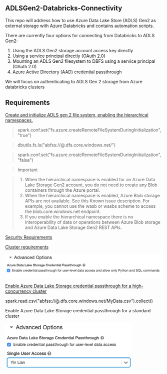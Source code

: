 

## ADLSGen2-Databricks-Connectivity

This repo will address how to use Azure Data Lake Store (ADLS) Gen2 as external storage with Azure Databricks and contains automation scripts. 

There are currently four options for connecting from Databricks to ADLS Gen2:

1. Using the ADLS Gen2 storage account access key directly
2. Using a service principal directly (OAuth 2.0)
3. Mounting an ADLS Gen2 filesystem to DBFS using a service principal (OAuth 2.0)
4. Azure Active Directory (AAD) credential passthrough


We will focus on authenticating to ADLS Gen 2 storage from Azure databricks clusters

## Requirements

[Create and initialize ADLS gen 2 file system, enabling the hierarchical namespaces. ](https://docs.microsoft.com/en-us/azure/databricks/data/data-sources/azure/azure-datalake-gen2#create-adls-account)

> spark.conf.set("fs.azure.createRemoteFileSystemDuringInitialization", "true")

> dbutils.fs.ls("abfss://<file-system-name>@<storage-account-name>.dfs.core.windows.net/")
  
> spark.conf.set("fs.azure.createRemoteFileSystemDuringInitialization", "false")

> Important

> 1. When the hierarchical namespace is enabled for an Azure Data Lake Storage Gen2 account, you do not need to create any Blob containers through the Azure portal.
> 2. When the hierarchical namespace is enabled, Azure Blob storage APIs are not available. See this Known issue description. For example, you cannot use the wasb or wasbs scheme to access the blob.core.windows.net endpoint.
> 3. If you enable the hierarchical namespace there is no interoperability of data or operations between Azure Blob storage and Azure Data Lake Storage Gen2 REST APIs.
> 

[Security Requirements](https://docs.microsoft.com/en-us/azure/databricks/data/data-sources/azure/adls-passthrough#security-requirements)

[Cluster requirements](https://docs.microsoft.com/en-us/azure/databricks/data/data-sources/azure/adls-passthrough#cluster-requirements)

![](https://github.com/madhavi-mal/ADLSGen2-Databricks-Connectivity/blob/master/adls-credential-passthrough.png)

[Enable Azure Data Lake Storage credential passthrough for a high-concurrency cluster](https://docs.microsoft.com/en-us/azure/databricks/data/data-sources/azure/adls-passthrough#enable-azure-data-lake-storage-credential-passthrough-for-a-high-concurrency-cluster)

spark.read.csv("abfss://<my-file-system-name>@<my-storage-account-name>.dfs.core.windows.net/MyData.csv").collect()

Enable Azure Data Lake Storage credential passthrough for a standard cluster

![](https://github.com/madhavi-mal/ADLSGen2-Databricks-Connectivity/blob/master/credential-passthrough-single.png)






